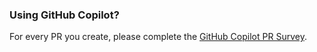 ### Using GitHub Copilot?

For every PR you create, please complete the [GitHub Copilot PR Survey](https://forms.microsoft.com/r/WCVfYrb8sv).